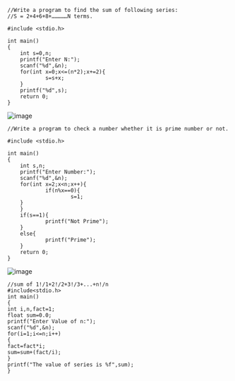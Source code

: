 ```
//Write a program to find the sum of following series:
//S = 2+4+6+8+……………N terms.

#include <stdio.h>

int main()
{
    int s=0,n;
    printf("Enter N:");
    scanf("%d",&n);
    for(int x=0;x<=(n*2);x+=2){
            s=s+x;
    }
    printf("%d",s);
    return 0;
}
```
![image](https://user-images.githubusercontent.com/93079062/201002030-2481f0d2-ccc9-497b-849f-a091612a3746.png)

```
//Write a program to check a number whether it is prime number or not.

#include <stdio.h>

int main()
{
    int s,n;
    printf("Enter Number:");
    scanf("%d",&n);
    for(int x=2;x<n;x++){
            if(n%x==0){
                    s=1;
    }
    }
    if(s==1){
            printf("Not Prime");
    }
    else{
            printf("Prime");
    }
    return 0;
}
```
![image](https://user-images.githubusercontent.com/93079062/201001434-bf774f11-6e4a-41af-b45e-229d474eabd1.png)
```
//sum of 1!/1+2!/2+3!/3+...+n!/n
#include<stdio.h>
int main()
{
int i,n,fact=1;
float sum=0.0;
printf("Enter Value of n:");
scanf("%d",&n);
for(i=1;i<=n;i++)
{
fact=fact*i;
sum=sum+(fact/i);
}
printf("The value of series is %f",sum);
}
